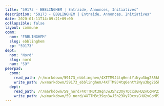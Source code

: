 ```yaml
---
title: "59173 - EBBLINGHEM | Entraide, Annonces, Initiatives"
description: "59173 - EBBLINGHEM | Entraide, Annonces, Initiatives"
date: 2020-01-11T14:09:21+09:00
collapsible: false
layout: commune
comm:
  nom: "EBBLINGHEM"
  slug: ebblinghem
  cp: "59173"
dept:
  nom: "Nord"
  slug: nord
  num: "59"
peerpad:
  comm:
    read_path: /r/markdown/59173_ebblinghem/4XTTM9J4tq6entYiNyu3bg2S5khNg5WhvGZP1DPVhGgnEG2Jv
    write_path: /w/markdown/59173_ebblinghem/4XTTM9J4tq6entYiNyu3bg2S5khNg5WhvGZP1DPVhGgnEG2Jv-K3TgU6eWPFUpzgbEPCFs9PSPLMSmCsKWGKcyFyxU38zVXHnkD1Hu3oUsowAKuufALabwmSac7aKdm1M2JEbeFuCT4YeZy9wckL1C8dW46wPEtvg2ejbj5dtaHgrbeBqgXLKN3tXc
  dept:
    read_path: /r/markdown/59_nord/4XTTM3t39qn3wJ5h23Xy7DcxsGHU2vCoMP2z3iS4TUn3TrtdJ
    write_path: /w/markdown/59_nord/4XTTM3t39qn3wJ5h23Xy7DcxsGHU2vCoMP2z3iS4TUn3TrtdJ-K3TgTuZGkuZqXfr6fpmH7pGsMT6ndvZQMyRDze5QBt7XScLWHoBi246kLoDKpTH2Yo4f3AFSSJqGc2ozvNww7qPLqsDjpvahxCbQ6F5znbfjp6kVgaDcTYc9LyhwSfYuCevnvZUQ
---
```


